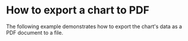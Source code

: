 # How to export a chart to PDF


The following example demonstrates how to export the chart's data as a PDF document to a file.

<br/>


